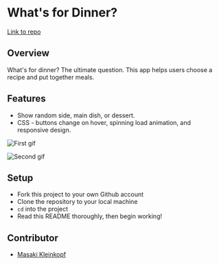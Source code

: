# What's for Dinner?

[Link to repo](https://github.com/masaki-kleinkopf/whats-for-dinner)

## Overview

What's for dinner? The ultimate question. This app helps users choose a recipe and put together meals. 

## Features

* Show random side, main dish, or dessert.
* CSS - buttons change on hover, spinning load animation, and responsive design.

![First gif](https://github.com/masaki-kleinkopf/whats-for-dinner/blob/1541e187c867d96c1fcba17d9f1e122e8b6c5e54/README-gifs/gif1.gif)

![Second gif](https://github.com/masaki-kleinkopf/whats-for-dinner/blob/b70fb714c6b9d1cb590d9a8881fe54765dd1194a/README-gifs/gif2.gif)



## Setup

- Fork this project to your own Github account
- Clone the repository to your local machine
- `cd` into the project
- Read this README thoroughly, then begin working!

## Contributor 

* [Masaki Kleinkopf](https://github.com/masaki-kleinkopf/ "Masaki Kleinkopf")
